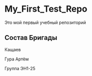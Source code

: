 # My_First_Test_Repo
Это мой первый учебный репозиторий
 ## Состав Бригады
 
 Кащаев
 
 Гура Артём
 
 Группа ЭН1-25
